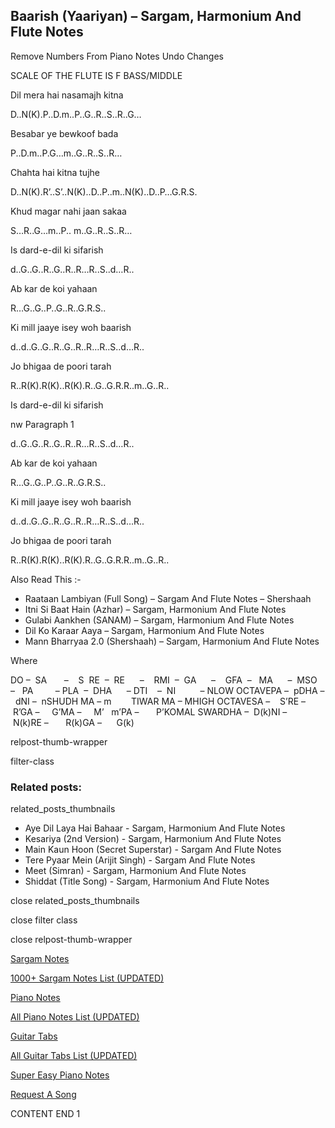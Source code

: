 
## Baarish (Yaariyan) – Sargam, Harmonium And Flute Notes

Remove Numbers From Piano Notes
Undo Changes

SCALE OF THE FLUTE IS F BASS/MIDDLE

Dil mera hai nasamajh kitna

D..N(K).P..D.m..P..G..R..S..R..G…

Besabar ye bewkoof bada

P..D.m..P.G…m..G..R..S..R…

Chahta hai kitna tujhe

D..N(K).R’..S’..N(K)..D..P..m..N(K)..D..P…G.R.S.

Khud magar nahi jaan sakaa

S…R..G…m..P.. m..G..R..S..R…

Is dard-e-dil ki sifarish

d..G..G..R..G..R..R…R..S..d…R..

Ab kar de koi yahaan

R…G..G..P..G..R..G.R.S..

Ki mill jaaye isey woh baarish

d..d..G..G..R..G..R..R…R..S..d…R..

Jo bhigaa de poori tarah

R..R(K).R(K)..R(K).R..G..G.R.R..m..G..R..

Is dard-e-dil ki sifarish

nw Paragraph 1

d..G..G..R..G..R..R…R..S..d…R..

Ab kar de koi yahaan

R…G..G..P..G..R..G.R.S..

Ki mill jaaye isey woh baarish

d..d..G..G..R..G..R..R…R..S..d…R..

Jo bhigaa de poori tarah

R..R(K).R(K)..R(K).R..G..G.R.R..m..G..R..

Also Read This :-

* Raataan Lambiyan (Full Song) – Sargam And Flute Notes – Shershaah
* Itni Si Baat Hain (Azhar) – Sargam, Harmonium And Flute Notes
* Gulabi Aankhen (SANAM) – Sargam, Harmonium And Flute Notes
* Dil Ko Karaar Aaya – Sargam, Harmonium And Flute Notes
* Mann Bharryaa 2.0 (Shershaah) – Sargam, Harmonium And Flute Notes

Where

DO –  SA       –    S  RE  –  RE      –    RMI  –  GA      –    GFA  –   MA      –  MSO  –   PA         – PLA  –  DHA      – DTI    –  NI          – NLOW OCTAVEPA –  pDHA –  dNI –  nSHUDH MA – m        TIWAR MA – MHIGH OCTAVESA –    S’RE –     R’GA –     G’MA –     M’   m’PA –       P’KOMAL SWARDHA –  D(k)NI –       N(k)RE –       R(k)GA –      G(k)

relpost-thumb-wrapper

filter-class

### Related posts:

related_posts_thumbnails

* Aye Dil Laya Hai Bahaar - Sargam, Harmonium And Flute Notes
* Kesariya (2nd Version) - Sargam, Harmonium And Flute Notes
* Main Kaun Hoon (Secret Superstar) - Sargam And Flute Notes
* Tere Pyaar Mein (Arijit Singh) - Sargam And Flute Notes
* Meet (Simran) - Sargam, Harmonium And Flute Notes
* Shiddat (Title Song) - Sargam, Harmonium And Flute Notes

close related_posts_thumbnails

close filter class

close relpost-thumb-wrapper

[Sargam Notes](https://www.notationsworld.com/sargam-notes.html)

[1000+ Sargam Notes List (UPDATED)](https://www.notationsworld.com/all-songs-list-sargam-notes.html)

[Piano Notes](https://www.notationsworld.com/piano-notes.html)

[All Piano Notes List (UPDATED)](https://www.notationsworld.com/all-songs-list-piano-notes.html)

[Guitar Tabs](https://www.notationsworld.com/guitar-tabs.html)

[All Guitar Tabs List (UPDATED)](https://www.notationsworld.com/all-songs-list-guitar-tabs.html)

[Super Easy Piano Notes](https://studywall.in/)

[Request A Song](https://www.notationsworld.com/request-a-song.html)

CONTENT END 1

